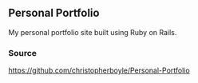 ## Personal Portfolio
My personal portfolio site built using Ruby on Rails.

### Source
https://github.com/christopherboyle/Personal-Portfolio
